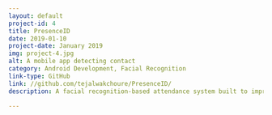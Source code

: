 ```yaml
---
layout: default
project-id: 4
title: PresenceID
date: 2019-01-10
project-date: January 2019
img: project-4.jpg
alt: A mobile app detecting contact
category: Android Development, Facial Recognition
link-type: GitHub
link: //github.com/tejalwakchoure/PresenceID/
description: A facial recognition-based attendance system built to improve transparency in student-teacher interaction, reduce instances of bias, and raise the overall administrative efficiency. It uses a transfer learning model that recognizes facial features with 98% accuracy, trained on a high-density database with 1000+ images. The complete system is deployed as an Android application with dashboards and registration services for effortless daily interaction. Currently, the process of recording attendance in an academic institution is a time-consuming practice. It is also subject to a lot of fraudulence as it is very simple for students to register attendance for their peers on a sheet that is passed around a classroom. Oftentimes this creates bias and, for courses that follow a relative grading system with a high percentage of total marks attributed to an attendance component, it can cause an unfair allotment of grades. It aims to make the system more transparent and professors’ administrative workload much lighter. we created an android app that automatically records student attendance based on facial recognition input by the students and teachers. Hardware: Android, Software: Android Studio, OpenCV for face detection, Tensorflow for face recognition. this was a four-month long project. I worked on the UI as well as the algorithm for this project. the UI was done in android studio with java/XML and the algorithm was in python. the UI had separate landings for students and teachers, with provisions for courses, grading, etc for an integrated experience.

---
```

